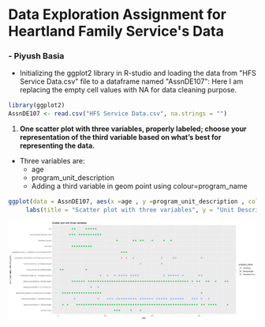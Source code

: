 Data Exploration Assignment for Heartland Family Service's Data
=
### - Piyush Basia

* Initializing the ggplot2 library in R-studio and loading the data from "HFS Service Data.csv" file to a dataframe named "AssnDE107":  Here I am replacing the empty cell values with NA for data cleaning purpose.

``` r
library(ggplot2)
AssnDE107 <- read.csv("HFS Service Data.csv", na.strings = "")
```  

1. **One scatter plot with three variables, properly labeled; choose your representation of the third variable based on what’s best for representing the data.**  
* Three variables are:
  * age  
  * program_unit_description  
  * Adding a third variable in geom point using colour=program_name 
```r
ggplot(data = AssnDE107, aes(x =age , y =program_unit_description , colour=program_name)) +geom_point(size = 3)+
     labs(title = "Scatter plot with three variables", y = "Unit Description of the Program", x = "Age")
```
![Scatter Plot](https://github.com/pbasia/Assignments_ISQA8600/blob/main/Data%20Exploration/1scatter3var.png)<!-- -->
